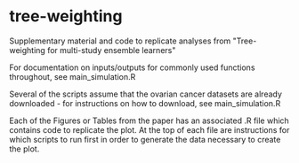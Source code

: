 # tree-weighting
Supplementary material and code to replicate analyses from "Tree-weighting for multi-study ensemble learners"

For documentation on inputs/outputs for commonly used functions throughout, see main_simulation.R

Several of the scripts assume that the ovarian cancer datasets are already downloaded - for instructions on how to download, see main_simulation.R

Each of the Figures or Tables from the paper has an associated .R file which contains code to replicate the plot. At the top of each file are instructions for which scripts to run first in order to generate the data necessary to create the plot. 
